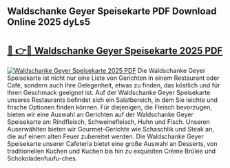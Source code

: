 ## Waldschanke Geyer Speisekarte PDF Download Online 2025 dyLs5

# <h2><a href="http://gc6tht.nevu.top/?p=Waldschanke+Geyer+Speisekarte">🔗 👉🔴 Waldschanke Geyer Speisekarte 2025 PDF</a></h2>

[![Waldschanke Geyer Speisekarte 2025 PDF](https://i.imgur.com/dBaPXMq.png)](http://gc6tht.nevu.top/?p=Waldschanke+Geyer+Speisekarte)
Die Waldschanke Geyer Speisekarte ist nicht nur eine Liste von Gerichten in einem Restaurant oder Café, sondern auch Ihre Gelegenheit, etwas zu finden, das köstlich und für Ihren Geschmack geeignet ist. Auf der Waldschanke Geyer Speisekarte unseres Restaurants befindet sich ein Salatbereich, in dem Sie leichte und frische Optionen finden können. Für diejenigen, die Fleisch bevorzugen, bieten wir eine Auswahl an Gerichten auf der Waldschanke Geyer Speisekarte an: Rindfleisch, Schweinefleisch, Huhn und Fisch. Unseren Auserwählten bieten wir Gourmet-Gerichte wie Schaschlik und Steak an, die auf einem alten Feuer zubereitet werden. Die Waldschanke Geyer Speisekarte unserer Cafeteria bietet eine große Auswahl an Desserts, von traditionellen Kuchen und Kuchen bis hin zu exquisiten Crème Brûlée und Schokoladenfuufu-ches.
